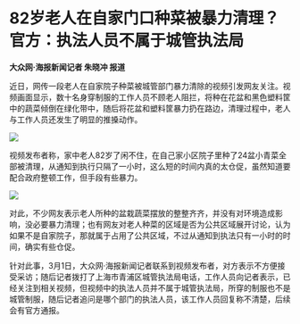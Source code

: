 # 82岁老人在自家门口种菜被暴力清理？官方：执法人员不属于城管执法局

**大众网·海报新闻记者 朱晓冲 报道**

近日，网传一段老人在自家院子种菜被城管部门暴力清除的视频引发网友关注。视频画面显示，数十名身穿制服的工作人员不顾老人阻拦，将种在花盆和黑色塑料筐中的蔬菜倾倒在绿化带中，随后将花盆和塑料筐暴力扔在路边，清理过程中，老人与工作人员还发生了明显的推搡动作。

![](https://inews.gtimg.com/om_bt/Ofan3blkXnTxD70J1k_2bSTL10Pf0hHkBKb1zZycTzVj8AA/1000)

视频发布者称，家中老人82岁了闲不住，在自己家小区院子里种了24盆小青菜全部被清理，从通知到执行只隔了一小时，这么短的时间内真的太仓促，虽然知道要配合政府整顿工作，但手段有些暴力。

![](https://inews.gtimg.com/om_bt/OHRLAlwTisOaWIGBXZv84jD_wFObb_qCDtGIYN4-ym-P0AA/1000)

对此，不少网友表示老人所种的盆栽蔬菜摆放的整整齐齐，并没有对环境造成影响，没必要暴力清理；也有网友对老人种菜的区域是否为公共区域展开讨论，认为如果不是自家院子，那就属于占用了公共区域，不过从通知到执法只有一小时的时间，确实有些仓促。

针对此事，3月1日，大众网·海报新闻记者联系到视频发布者，对方表示不方便接受采访；随后记者拨打了上海市青浦区城管执法局电话，工作人员向记者表示，已经关注到相关视频，但视频中的执法人员并不属于城管执法局，所穿的制服也不是城管制服，随后记者追问是哪个部门的执法人员，该工作人员回复称不清楚，后续会有官方通报。

